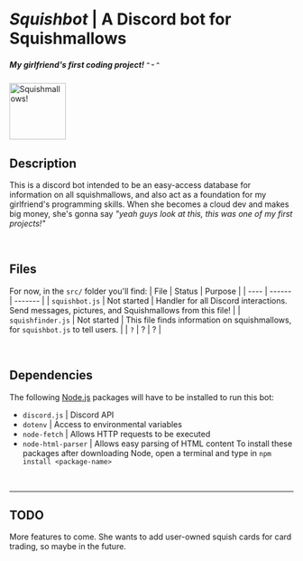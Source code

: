 # ***Squishbot*** | A Discord bot for Squishmallows
##### My girlfriend's first coding project! ᵔ ᵕ ᵔ

<img src="http://cdn.shopify.com/s/files/1/0559/8235/8698/products/Untitled_Artwork_12.png?v=1620884654" alt="Squishmallows!" width="100"/>


## Description
This is a discord bot intended to be an easy-access database for information on all squishmallows, and also act as a foundation for my girlfriend's programming skills. When she becomes a cloud dev and makes big money, she's gonna say *"yeah guys look at this, this was one of my first projects!"*

<br>

## Files
For now, in the `src/` folder you'll find:
| File | Status | Purpose |
| ---- | ------ | ------- |
| `squishbot.js` | Not started | Handler for all Discord interactions. Send messages, pictures, and Squishmallows from this file! |
| `squishfinder.js` | Not started | This file finds information on squishmallows, for `squishbot.js` to tell users. |
| `?` | ? | ? |

<br>

## Dependencies
The following [Node.js](https://nodejs.org) packages will have to be installed to run this bot:
- `discord.js` | Discord API
- `dotenv` | Access to environmental variables
- `node-fetch` | Allows HTTP requests to be executed
- `node-html-parser` | Allows easy parsing of HTML content
To install these packages after downloading Node, open a terminal and type in `npm install <package-name>`

<br>

---

## TODO
More features to come. She wants to add user-owned squish cards for card trading, so maybe in the future.


